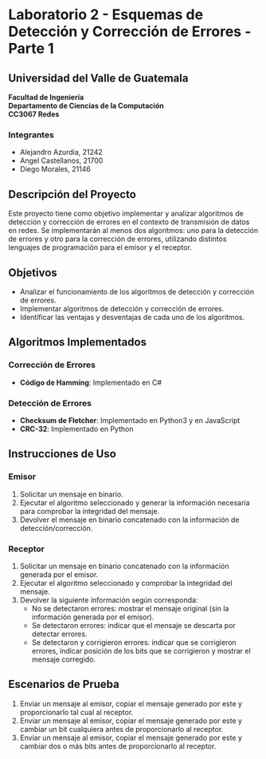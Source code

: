 # Laboratorio 2 - Esquemas de Detección y Corrección de Errores - Parte 1

## Universidad del Valle de Guatemala
**Facultad de Ingeniería**  
**Departamento de Ciencias de la Computación**  
**CC3067 Redes**

### Integrantes
- Alejandro Azurdia, 21242
- Angel Castellanos, 21700
- Diego Morales, 21146

## Descripción del Proyecto
Este proyecto tiene como objetivo implementar y analizar algoritmos de detección y corrección de errores en el contexto de transmisión de datos en redes. Se implementarán al menos dos algoritmos: uno para la detección de errores y otro para la corrección de errores, utilizando distintos lenguajes de programación para el emisor y el receptor.

## Objetivos
- Analizar el funcionamiento de los algoritmos de detección y corrección de errores.
- Implementar algoritmos de detección y corrección de errores.
- Identificar las ventajas y desventajas de cada uno de los algoritmos.

## Algoritmos Implementados
### Corrección de Errores
- **Código de Hamming**: Implementado en C#

### Detección de Errores
- **Checksum de Fletcher**: Implementado en Python3 y en JavaScript
- **CRC-32**: Implementado en Python

## Instrucciones de Uso
### Emisor
1. Solicitar un mensaje en binario.
2. Ejecutar el algoritmo seleccionado y generar la información necesaria para comprobar la integridad del mensaje.
3. Devolver el mensaje en binario concatenado con la información de detección/corrección.

### Receptor
1. Solicitar un mensaje en binario concatenado con la información generada por el emisor.
2. Ejecutar el algoritmo seleccionado y comprobar la integridad del mensaje.
3. Devolver la siguiente información según corresponda:
   - No se detectaron errores: mostrar el mensaje original (sin la información generada por el emisor).
   - Se detectaron errores: indicar que el mensaje se descarta por detectar errores.
   - Se detectaron y corrigieron errores: indicar que se corrigieron errores, indicar posición de los bits que se corrigieron y mostrar el mensaje corregido.

## Escenarios de Prueba
1. Enviar un mensaje al emisor, copiar el mensaje generado por este y proporcionarlo tal cual al receptor.
2. Enviar un mensaje al emisor, copiar el mensaje generado por este y cambiar un bit cualquiera antes de proporcionarlo al receptor.
3. Enviar un mensaje al emisor, copiar el mensaje generado por este y cambiar dos o más bits antes de proporcionarlo al receptor.



